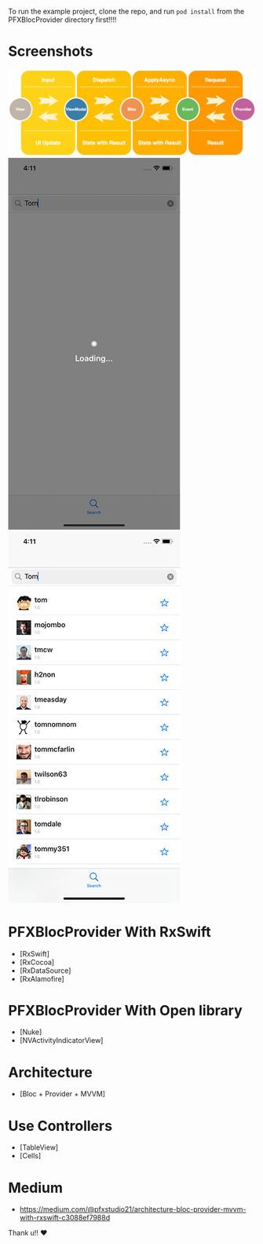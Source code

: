 To run the example project, clone the repo, and run `pod install` from the PFXBlocProvider directory first!!!!

# Screenshots
![Collection Screen](/3.png)
![Launch screen](/1.png) ![Collection Screen](/2.png) 

# PFXBlocProvider With RxSwift

- [RxSwift]
- [RxCocoa]
- [RxDataSource]
- [RxAlamofire]

# PFXBlocProvider With Open library

- [Nuke]
- [NVActivityIndicatorView]

# Architecture

- [Bloc + Provider + MVVM]

# Use Controllers

- [TableView]
- [Cells]

# Medium

- https://medium.com/@pfxstudio21/architecture-bloc-provider-mvvm-with-rxswift-c3088ef7988d


Thank u!! ❤️
